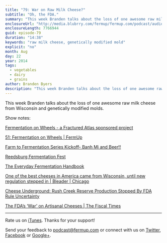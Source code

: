```yaml
---
title: "79: War on Raw Milk Cheese?"
subtitle: "Oh, the FDA."
summary: "This week Branden talks about the loss of one awesome raw milk cheese from Wisconsin and genetically modified molds."
enclosureUrl: "http://media.blubrry.com/fermup/fermup.com/podcast/audio/fermup-79.mp3"
enclosureLength: 7766944
guid: episode-79
duration: "14:38"
keywords: "raw milk cheese, genetically modified mold"
explicit: "no"
month: Aug
day: 22
year: 2014
tags:
  - vegetables
  - dairy
  - grains
author: Branden Byers
description: "This week Branden talks about the loss of one awesome raw milk cheese from Wisconsin and genetically modified molds."
---
```

This week Branden talks about the loss of one awesome raw milk cheese from Wisconsin and genetically modified molds.

Show notes:

[Fermentation on Wheels - a Fractured Atlas sponsored project](http://www.fracturedatlas.org/site/fiscal/profile?id=9739)

[51: Fermentation on Wheels | FermUp](http://fermup.com/podcast/51/)

[Farm to Fermentation Series Kickoff- Banh Mi and Beer!!](https://www.facebook.com/events/760173124006033/763227067033972/)

[Reedsburg Fermentation Fest](http://fermentationfest.com/)

[The Everyday Fermentation Handbook](http://fermentationhandbook.com/)

[One of the best cheeses in America came from Wisconsin, until new regulation stepped in | Bleader | Chicago](http://www.chicagoreader.com/Bleader/archives/2014/08/19/one-of-the-best-cheeses-in-america-came-from-wisconsin-until-new-regulation-stepped-in)

[Cheese Underground: Rush Creek Reserve Production Stopped By FDA Rule Uncertainty](http://cheeseunderground.blogspot.com/2014/08/rush-creek-reserve-production-stopped.html)

[The FDA’s ‘War’ on Artisanal Cheeses | The Fiscal Times](http://www.thefiscaltimes.com/Articles/2014/08/21/FDA-s-War-Artisanal-Cheeses)

---

Rate us on [iTunes](http://itunes.apple.com/podcast/fermup-fermented-food-podcast/id593958494). Thanks for your support!

Send your feedback to <a href="mailto:podcast@fermup.com">podcast@fermup.com</a> or connect with us on [Twitter](https://twitter.com/fermup), [Facebook](http://www.facebook.com/fermup) or [Google+](https://google.com/+fermup).
